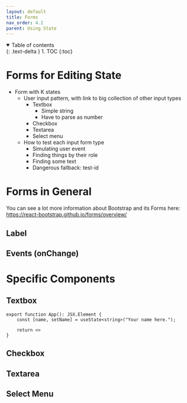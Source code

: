 ```yaml
---
layout: default
title: Forms
nav_order: 4.2
parent: Using State
---
```


<details open markdown="block">
  <summary>
    Table of contents
  </summary>
  {: .text-delta }
1. TOC
{:toc}
</details>


# Forms for Editing State

* Form with K states
  * User input pattern, with link to big collection of other input types
    * Textbox
      * Simple string
      * Have to parse as number
    * Checkbox
    * Textarea
    * Select menu
  * How to test each input form type
    * Simulating user event
    * Finding things by their role
    * Finding some text
    * Dangerous fallback: test-id

# Forms in General

You can see a lot more information about Bootstrap and its Forms here: <https://react-bootstrap.github.io/forms/overview/>

## Label


## Events (onChange)

# Specific Components

## Textbox


```tsx
export function App(): JSX.Element {
    const [name, setName] = useState<string>("Your name here.");

    return <>
}
```

## Checkbox

## Textarea

## Select Menu
